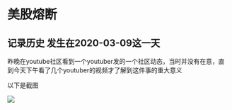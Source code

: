 # 美股熔断
## 记录历史 发生在2020-03-09这一天
昨晚在youtube社区看到一个youtuber发的一个社区动态，当时并没有在意，直到今天下午看了几个youtuber的视频才了解到这件事的重大意义

以下是截图

![](https://github.com/tothepythonmoon/2badaoblog/blob/master/blog/No_0001/youtube%E7%A4%BE%E5%8C%BA%E6%88%AA%E5%9B%BE.png)

![]()


